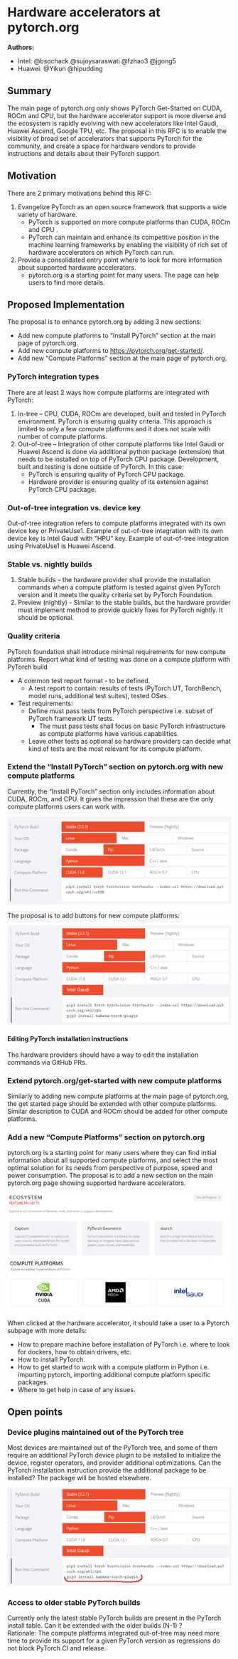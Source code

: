 # Hardware accelerators at pytorch.org

**Authors:**
* Intel: @bsochack @sujoysaraswati @fzhao3 @jgong5
* Huawei: @Yikun @hipudding

## **Summary**
The main page of pytorch.org only shows PyTorch Get-Started  on CUDA, ROCm and CPU, but the hardware accelerator support is more diverse and the ecosystem is rapidly evolving with new accelerators like Intel Gaudi, Huawei Ascend, Google TPU, etc.
The proposal in this RFC is to enable the visibility of broad set of accelerators that supports PyTorch for the community, and create a space for hardware vendors to provide instructions and details about their PyTorch support.  


## **Motivation**
There are 2 primary motivations behind this RFC:
1. Evangelize PyTorch as an open source framework that supports a wide variety of hardware.
   * PyTorch is supported on more compute platforms than CUDA, ROCm and CPU .
   * PyTorch can maintain and enhance its competitive position in the machine learning frameworks  by enabling the visibility of rich set of hardware accelerators on which PyTorch can run.
2. Provide a consolidated entry point where to look for more information about supported hardware accelerators.
   * pytorch.org is a starting point for many users. The page can help users to find more details.



## **Proposed Implementation**
The proposal is to enhance pytorch.org by adding 3  new sections:
* Add new compute platforms to “Install PyTorch” section at the main page of pytorch.org.
* Add new compute platforms to https://pytorch.org/get-started/.
* Add new “Compute Platforms” section at the main page of pytorch.org.

### PyTorch integration types
There are at least 2 ways how compute platforms are integrated with PyTorch:
1. In-tree – CPU, CUDA, ROCm are developed, built and tested in PyTorch environment. PyTorch is ensuring quality criteria. This approach is limited to only a few compute platforms and it does not scale with number of compute platforms.
2. Out-of-tree – Integration of other compute platforms like Intel Gaudi or Huawei Ascend is done via additional python package (extension) that needs to be installed on top of PyTorch CPU package. Development, built and testing is done outside of PyTorch. In this case:
   * PyTorch is ensuring quality of PyTorch CPU package.
   * Hardware provider is ensuring quality of its extension against PyTorch CPU package.

### Out-of-tree integration vs. device key
Out-of-tree integration refers to compute platforms integrated with its own device key or PrivateUse1.
Example of out-of-tree integration with its own device key is Intel Gaudi with "HPU" key.
Example of out-of-tree integration using PrivateUse1 is Huawei Ascend.


### Stable vs. nightly builds
1. Stable builds – the hardware provider shall provide the installation commands when a compute platform is tested against given PyTorch version and it meets the quality criteria set by PyTorch Foundation.    
2. Preview (nightly) -  Similar to the stable builds, but the hardware provider must implement method to provide quickly fixes for PyTorch nightly.   It should be optional.

### Quality criteria
PyTorch foundation shall introduce minimal requirements for new compute platforms.
Report what kind of testing was done on a compute platform with PyTorch build
* A common test report format - to be defined.
  * A test report to contain: results of tests (PyTorch UT, TorchBench, model runs, additional test suites), tested OSes.
* Test requirements:
  * Define must pass tests from PyTorch perspective i.e. subset of PyTorch framework UT tests.
    * The must pass tests shall focus on basic PyTorch infrastructure as compute platforms have various capabilities.
  * Leave other tests as optional so hardware providers can decide what kind of tests are the most relevant for its compute platform.


### Extend the “Install PyTorch” section on pytorch.org with new compute platforms
Currently, the “Install PyTorch” section only includes information about CUDA, ROCm, and CPU. It gives the impression that these are the only compute platforms users can work with.

![Current Install PyTorch section](./RFC-0030-assets/pytorch_install_current.png)

The proposal is to add buttons for new compute platforms:

![Proposed Install PyTorch section](./RFC-0030-assets/pytorch_install_proposed.png)

#### Editing PyTorch installation instructions
The hardware providers should have a way to edit the installation commands via GitHub PRs.


### Extend pytorch.org/get-started with new compute platforms
Similarly to adding new compute platforms at the main page of pytorch.org, the get started page should be extended with other compute platforms. Similar description to CUDA and ROCm should be added for other compute platforms.

### Add a new “Compute Platforms” section on pytorch.org
pytorch.org is a starting point for many users where they can find initial information about all supported compute platforms, and select the most optimal solution for its needs from perspective of purpose,  speed and power consumption.
The proposal is to add a new section on the main pytorch.org page showing supported hardware accelerators.

![PyTorch Compute Platforms](./RFC-0030-assets/pytorch_compute_platforms.png)

When clicked at the hardware accelerator, it should take a user to a Pytorch subpage with more details:
* How to prepare machine before installation of PyTorch i.e. where to look for dockers, how to obtain drivers, etc.
* How to install PyTorch.
* How to get started to work with a compute platform in Python i.e. importing pytorch, importing additional compute platform specific packages.
* Where to get help in case of any issues.

## Open points
### Device plugins maintained out of the PyTorch tree
Most devices are maintained out of the PyTorch tree, and some of them require an additional PyTorch device plugin to be installed to initialize the device, register operators, and provider additional optimizations.
Can the PyTorch installation instruction provide the additional package to be installed? The package will be hosted elsewhere.  

![Proposed Install PyTorch section](./RFC-0030-assets/pytorch_install_proposed2.png)

### Access to older stable PyTorch builds
Currently only the latest stable PyTorch builds are present in the PyTorch install table. Can it be extended with the older builds (N-1) ?    
Rationale: The compute platforms integrated out-of-tree may need more time to provide its support for a given PyTorch version as regressions do not block PyTorch CI and release.
